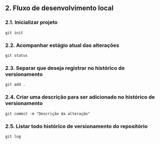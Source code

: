 ## 2. Fluxo de desenvolvimento local

### 2.1. Inicializar projeto

```
git init
```

### 2.2. Acompanhar estágio atual das alterações

```
git status
```

### 2.3. Separar que deseja registrar no histórico de versionamento

```
git add .
```

### 2.4. Criar uma descrição para ser adicionado no histórico de versionamento

```
git commit -m "Descrição da alteração"
```

### 2.5. Listar todo histórico de versionamento do repositório

```
git log
```

